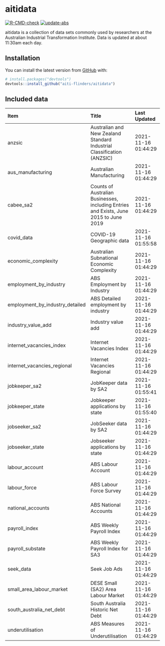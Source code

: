 
<!-- README.md is generated from README.Rmd. Please edit that file -->

# aitidata

<!-- badges: start -->

[![R-CMD-check](https://github.com/aiti-flinders/aitidata/actions/workflows/R-CMD-check.yaml/badge.svg)](https://github.com/aiti-flinders/aitidata/actions/workflows/R-CMD-check.yaml)
[![update-abs](https://github.com/aiti-flinders/aitidata/workflows/update-abs/badge.svg)](https://github.com/aiti-flinders/aitidata/actions)
<!-- badges: end -->

aitidata is a collection of data sets commonly used by researchers at
the Australian Industrial Transformation Institute. Data is updated at
about 11:30am each day.

## Installation

You can install the latest version from [GitHub](https://github.com/)
with:

``` r
# install.packages("devtools")
devtools::install_github("aiti-flinders/aitidata")
```

## Included data

| Item                               | Title                                                                                 | Last Updated        |
| :--------------------------------- | :------------------------------------------------------------------------------------ | :------------------ |
| anzsic                             | Australian and New Zealand Standard Industrial Classification (ANZSIC)                | 2021-11-16 01:44:29 |
| aus\_manufacturing                 | Australian Manufacturing                                                              | 2021-11-16 01:44:29 |
| cabee\_sa2                         | Counts of Australian Businesses, including Entries and Exists, June 2015 to June 2019 | 2021-11-16 01:44:29 |
| covid\_data                        | COVID-19 Geographic data                                                              | 2021-11-16 01:55:58 |
| economic\_complexity               | Australian Subnational Economic Complexity                                            | 2021-11-16 01:44:29 |
| employment\_by\_industry           | ABS Employment by Industry                                                            | 2021-11-16 01:44:29 |
| employment\_by\_industry\_detailed | ABS Detailed employment by industry                                                   | 2021-11-16 01:44:29 |
| industry\_value\_add               | Industry value add                                                                    | 2021-11-16 01:44:29 |
| internet\_vacancies\_index         | Internet Vacancies Index                                                              | 2021-11-16 01:44:29 |
| internet\_vacancies\_regional      | Internet Vacancies Regional                                                           | 2021-11-16 01:44:29 |
| jobkeeper\_sa2                     | JobKeeper data by SA2                                                                 | 2021-11-16 01:55:41 |
| jobkeeper\_state                   | Jobkeeper applications by state                                                       | 2021-11-16 01:55:40 |
| jobseeker\_sa2                     | JobSeeker data by SA2                                                                 | 2021-11-16 01:44:29 |
| jobseeker\_state                   | Jobseeker applications by state                                                       | 2021-11-16 01:44:29 |
| labour\_account                    | ABS Labour Account                                                                    | 2021-11-16 01:44:29 |
| labour\_force                      | ABS Labour Force Survey                                                               | 2021-11-16 01:44:29 |
| national\_accounts                 | ABS National Accounts                                                                 | 2021-11-16 01:44:29 |
| payroll\_index                     | ABS Weekly Payroll Index                                                              | 2021-11-16 01:44:29 |
| payroll\_substate                  | ABS Weekly Payroll Index for SA3                                                      | 2021-11-16 01:44:29 |
| seek\_data                         | Seek Job Ads                                                                          | 2021-11-16 01:44:29 |
| small\_area\_labour\_market        | DESE Small (SA2) Area Labour Market                                                   | 2021-11-16 01:44:29 |
| south\_australia\_net\_debt        | South Australia Historic Net Debt                                                     | 2021-11-16 01:44:29 |
| underutilisation                   | ABS Measures of Underutilisation                                                      | 2021-11-16 01:44:29 |
